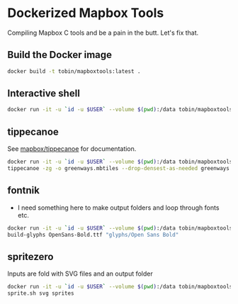 # Dockerized Mapbox Tools

Compiling Mapbox C tools and be a pain in the butt. Let's fix that.

## Build the Docker image

```bash
docker build -t tobin/mapboxtools:latest .
```

## Interactive shell

```bash
docker run -it -u `id -u $USER` --volume $(pwd):/data tobin/mapboxtools
```

## tippecanoe

See [mapbox/tippecanoe](https://github.com/mapbox/tippecanoe) for documentation.

```bash
docker run -it -u `id -u $USER` --volume $(pwd):/data tobin/mapboxtools \
tippecanoe -zg -o greenways.mbtiles --drop-densest-as-needed greenways.geojson
```

## fontnik

* I need something here to make output folders and loop through fonts etc.

```bash
docker run -it -u `id -u $USER` --volume $(pwd):/data tobin/mapboxtools \
build-glyphs OpenSans-Bold.ttf "glyphs/Open Sans Bold"
```

## spritezero

Inputs are fold with SVG files and an output folder

```bash
docker run -it -u `id -u $USER` --volume $(pwd):/data tobin/mapboxtools \
sprite.sh svg sprites
```
